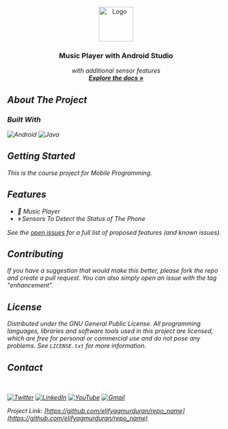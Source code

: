 <div id="top"></div>

<!-- PROJECT LOGO -->
<br />
<div align="center">
  <a href=https://github.com/elifyagmurduran/android_studio_musicplayer">
    <img src="images/logo.png" alt="Logo" width="80" height="80">
  </a>

<h3 align="center">Music Player with Android Studio</h3>

  <p align="center">
    <i>with additional sensor features<i>
    <br />
    <a href="https://github.com/elifyagmurduran/android_studio_musicplayer"><strong>Explore the docs »</strong></a>
    <br />

  </p>
</div>

<!-- ABOUT THE PROJECT -->

## About The Project

### Built With

![Android](https://img.shields.io/badge/Android_Studio-3DDC84?style=for-the-badge&logo=android-studio&logoColor=white) ![Java](https://img.shields.io/badge/java-%23ED8B00.svg?style=for-the-badge&logo=java&logoColor=white)

## Getting Started

This is the course project for Mobile Programming.

## Features

- 🎵 Music Player
- 🌀 Sensors To Detect the Status of The Phone

See the [open issues](https://github.com/elifyagmurduran/repo_name/issues) for a full list of proposed features (and known issues).

<!-- CONTRIBUTING -->

## Contributing

If you have a suggestion that would make this better, please fork the repo and create a pull request. You can also simply open an issue with the tag "enhancement".

<!-- LICENSE -->

## License

Distributed under the GNU General Public License. All programming languages, libraries and software tools used in this project are licensed, which are free for personal or commercial use and do not pose any problems. See `LICENSE.txt` for more information.

<!-- CONTACT -->

## Contact

<br>

[![Twitter][twitter-shield]][twitter-url]
[![LinkedIn][linkedin-shield]][linkedin-url]
[![YouTube][youtube-shield]][youtube-url]
[![Gmail][gmail-shield]][gmail-url]

Project Link: [https://github.com/elifyagmurduran/repo_name](https://github.com/elifyagmurduran/repo_name)

<!-- ## Acknowledgments -->

<!-- MARKDOWN LINKS & IMAGES -->

[linkedin-shield]: https://img.shields.io/badge/linkedin-%230077B5.svg?style=for-the-badge&logo=linkedin&logoColor=white
[linkedin-url]: https://www.linkedin.com/in/ya%C4%9Fmur-duran-645510182/
[twitter-shield]: https://img.shields.io/badge/twitter-%231DA1F2.svg?style=for-the-badge&logo=Twitter&logoColor=white
[twitter-url]: https://www.linkedin.com/in/ya%C4%9Fmur-duran-645510182/
[youtube-shield]: https://img.shields.io/badge/YouTube-%23FF0000.svg?style=for-the-badge&logo=YouTube&logoColor=white
[youtube-url]: https://www.youtube.com/channel/UCSknj28cl-5IPLXNUMJmxdg
[gmail-shield]: https://img.shields.io/badge/Gmail-D14836?style=for-the-badge&logo=gmail&logoColor=white
[gmail-url]: mailto:elifyagmurduran@gmail.com?
[license-shield]: https://img.shields.io/github/license/elifyagmurduran/repo_name.svg?style=for-the-badge
[license-url]: https://github.com/elifyagmurduran/repo_name/blob/master/LICENSE.txt

